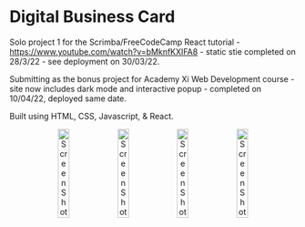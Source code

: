 # Digital Business Card
Solo project 1 for the Scrimba/FreeCodeCamp React tutorial - https://www.youtube.com/watch?v=bMknfKXIFA8 - static stie completed on 28/3/22 - see deployment on 30/03/22.

Submitting as the bonus project for Academy Xi Web Development course - site now includes dark mode and interactive popup - completed on 10/04/22, deployed same date. 

Built using HTML, CSS, Javascript, & React. 

<p align="center">
  <img width="20%" alt="Screen Shot 2022-04-27 at 4 20 48 pm" src="https://user-images.githubusercontent.com/96323853/165454169-ac35cd92-f321-4895-9682-f76299119803.png">
  <img width="20%" alt="Screen Shot 2022-04-27 at 4 21 27 pm" src="https://user-images.githubusercontent.com/96323853/165454193-56aae876-a676-4565-83c3-de714a66f082.png">
  <img width="20%" alt="Screen Shot 2022-04-27 at 4 21 02 pm" src="https://user-images.githubusercontent.com/96323853/165454202-18c10b34-f93d-4783-99f0-eb0b0063631c.png">
  <img width="20%" alt="Screen Shot 2022-04-27 at 4 21 16 pm" src="https://user-images.githubusercontent.com/96323853/165454206-2b73267e-ea13-4a5e-909a-5bd54a000b06.png">
</p>
